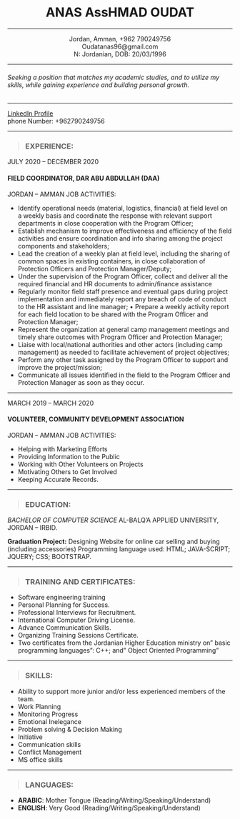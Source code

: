# <div align="center">ANAS AssHMAD OUDAT</div>
-----

<div align="center">Jordan, Amman, +962 790249756<br> Oudatanas96@gmail.com<br> N: Jordanian, DOB: 20/03/1996 </div>

-----

###### Seeking a position that matches my academic studies, and to utilize my skills, while gaining experience and building personal growth.
-------

[LinkedIn Profile](www.linkedin.com/in/anas-ahmed-018599214)<br>
phone Number: +962790249756

-----
> ### EXPERIENCE: 
JULY 2020 – DECEMBER 2020
#### FIELD COORDINATOR, DAR ABU ABDULLAH (DAA)
JORDAN – AMMAN
JOB ACTIVITIES:
- Identify operational needs (material, logistics, financial) at field level on a weekly basis and coordinate the 
response with relevant support departments in close cooperation with the Program Officer;
- Establish mechanism to improve effectiveness and efficiency of the field activities and ensure coordination and 
info sharing among the project components and stakeholders;
- Lead the creation of a weekly plan at field level, including the sharing of common spaces in existing containers, 
in close collaboration of Protection Officers and Protection Manager/Deputy;
- Under the supervision of the Program Officer, collect and deliver all the required financial and HR documents to 
admin/finance assistance
- Regularly monitor field staff presence and eventual gaps during project implementation and immediately report 
any breach of code of conduct to the HR assistant and line manager;
• Prepare a weekly activity report for each field location to be shared with the Program Officer and Protection 
Manager;
- Represent the organization at general camp management meetings and timely share outcomes with Program 
Officer and Protection Manager;
- Liaise with local/national authorities and other actors (including camp management) as needed to facilitate 
achievement of project objectives;
- Perform any other task assigned by the Program Officer to support and improve the project/mission;
- Communicate all issues identified in the field to the Program Officer and Protection Manager as soon as they 
occur.

-----

MARCH 2019 – MARCH 2020
#### VOLUNTEER, COMMUNITY DEVELOPMENT ASSOCIATION
JORDAN – AMMAN
JOB ACTIVITIES:
- Helping with Marketing Efforts
- Providing Information to the Public
- Working with Other Volunteers on Projects
- Motivating Others to Get Involved
- Keeping Accurate Records.
- -----
> ### EDUCATION: ###

*BACHELOR OF COMPUTER SCIENCE*
AL-BALQ’A APPLIED UNIVERSITY, JORDAN – IRBID.

**Graduation Project:** Designing Website for online car selling and buying (including accessories) Programming language 
used: HTML; JAVA-SCRIPT; JQUERY; CSS; BOOTSTRAP.

-----
> ### TRAINING AND CERTIFICATES:

- Software engineering training
- Personal Planning for Success.
- Professional Interviews for Recruitment.
- International Computer Driving License.
- Advance Communication Skills.
- Organizing Training Sessions Certificate.
- Two certificates from the Jordanian Higher Education ministry on” basic programming languages”: C++; and” Object 
Oriented Programming”

-----

> ### SKILLS: 

- Ability to support more junior and/or less experienced members of the team. 
- Work Planning
- Monitoring Progress
- Emotional Inelegance
- Problem solving & Decision Making
- Initiative
- Communication skills
- Conflict Management 
- MS office skills

-----
> ### LANGUAGES: 

- **ARABIC**: Mother Tongue (Reading/Writing/Speaking/Understand) 
- **ENGLISH**: Very Good (Reading/Writing/Speaking/Understand)


